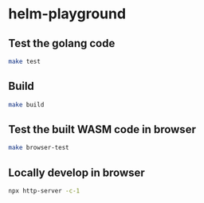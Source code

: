 # helm-playground

## Test the golang code

```bash
make test
```

## Build

```bash
make build
```

## Test the built WASM code in browser

```bash
make browser-test
```

## Locally develop in browser

```bash
npx http-server -c-1
```
